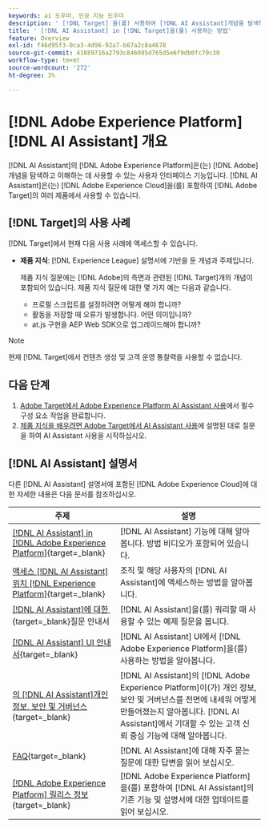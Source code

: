 ```yaml
---
keywords: ai 도우미, 인공 지능 도우미
description: ' [!DNL Target] 을(를) 사용하여 [!DNL AI Assistant]개념을 탐색하고 이해하는 방법에 대해 알아봅니다.'
title: ' [!DNL AI Assistant] in [!DNL Target]을(를) 사용하는 방법'
feature: Overview
exl-id: f46d95f3-0ca3-4d96-92a7-b67a2c8a4678
source-git-commit: 41889716a2793c846085d765d5e6f9db0fc70c30
workflow-type: tm+mt
source-wordcount: '272'
ht-degree: 3%

---
```


# [!DNL Adobe Experience Platform] [!DNL AI Assistant] 개요

[!DNL AI Assistant]의 [!DNL Adobe Experience Platform]은(는) [!DNL Adobe] 개념을 탐색하고 이해하는 데 사용할 수 있는 사용자 인터페이스 기능입니다. [!DNL AI Assistant]은(는) [!DNL Adobe Experience Cloud]을(를) 포함하여 [!DNL Adobe Target]의 여러 제품에서 사용할 수 있습니다.

## [!DNL Target]의 사용 사례

[!DNL Target]에서 현재 다음 사용 사례에 액세스할 수 있습니다.

* **제품 지식**: [!DNL Experience League] 설명서에 기반을 둔 개념과 주제입니다.

  제품 지식 질문에는 [!DNL Adobe]의 측면과 관련된 [!DNL Target]개의 개념이 포함되어 있습니다. 제품 지식 질문에 대한 몇 가지 예는 다음과 같습니다.

   * 프로필 스크립트를 설정하려면 어떻게 해야 합니까?
   * 활동을 저장할 때 오류가 발생합니다. 어떤 의미입니까?
   * at.js 구현을 AEP Web SDK으로 업그레이드해야 합니까?

>[!NOTE]
>
>현재 [!DNL Target]에서 컨텐츠 생성 및 고객 운영 통찰력을 사용할 수 없습니다.

## 다음 단계

1. [Adobe Target에서 Adobe Experience Platform AI Assistant 사용](/help/main/c-intro/enabling-ai-assistant.md)에서 필수 구성 요소 작업을 완료합니다.
1. [제품 지식을 배우려면 Adobe Target에서 AI Assistant 사용](/help/main/c-intro/ai-assistant-product-knowledge.md)에 설명된 대로 질문을 하여 AI Assistant 사용을 시작하십시오.

## [!DNL AI Assistant] 설명서

다른 [!DNL AI Assistant] 설명서에 포함된 [!DNL Adobe Experience Cloud]에 대한 자세한 내용은 다음 문서를 참조하십시오.

| 주제 | 설명 |
| --- | --- |
| [[!DNL AI Assistant] in [!DNL Adobe Experience Platform]](https://experienceleague.adobe.com/ko/docs/experience-platform/ai-assistant/home){target=_blank} | [!DNL AI Assistant] 기능에 대해 알아봅니다. 방법 비디오가 포함되어 있습니다. |
| [액세스 [!DNL AI Assistant] 위치 [!DNL Experience Platform]](https://experienceleague.adobe.com/ko/docs/experience-platform/ai-assistant/access){target=_blank} | 조직 및 해당 사용자의 [!DNL AI Assistant]에 액세스하는 방법을 알아봅니다. |
| [&#x200B; [!DNL AI Assistant]에 대한 &#x200B;](https://experienceleague.adobe.com/ko/docs/experience-platform/ai-assistant/questions){target=_blank}질문 안내서 | [!DNL AI Assistant]을(를) 쿼리할 때 사용할 수 있는 예제 질문을 봅니다. |
| [[!DNL AI Assistant] UI 안내서](https://experienceleague.adobe.com/ko/docs/experience-platform/ai-assistant/ui-guide){target=_blank} | [!DNL AI Assistant] UI에서 [!DNL Adobe Experience Platform]을(를) 사용하는 방법을 알아봅니다. |
| [의  [!DNL AI Assistant]개인 정보, 보안 및 거버넌스](https://experienceleague.adobe.com/ko/docs/experience-platform/ai-assistant/privacy){target=_blank} | [!DNL AI Assistant]의 [!DNL Adobe Experience Platform]이(가) 개인 정보, 보안 및 거버넌스를 전면에 내세워 어떻게 만들어졌는지 알아봅니다. [!DNL AI Assistant]에서 기대할 수 있는 고객 신뢰 중심 기능에 대해 알아봅니다. |
| [FAQ](https://experienceleague.adobe.com/ko/docs/experience-platform/ai-assistant/faq){target=_blank} | [!DNL AI Assistant]에 대해 자주 묻는 질문에 대한 답변을 읽어 보십시오. |
| [[!DNL Adobe Experience Platform] 릴리스 정보](https://experienceleague.adobe.com/ko/docs/experience-platform/release-notes/latest){target=_blank} | [!DNL Adobe Experience Platform]을(를) 포함하여 [!DNL AI Assistant]의 기존 기능 및 설명서에 대한 업데이트를 읽어 보십시오. |